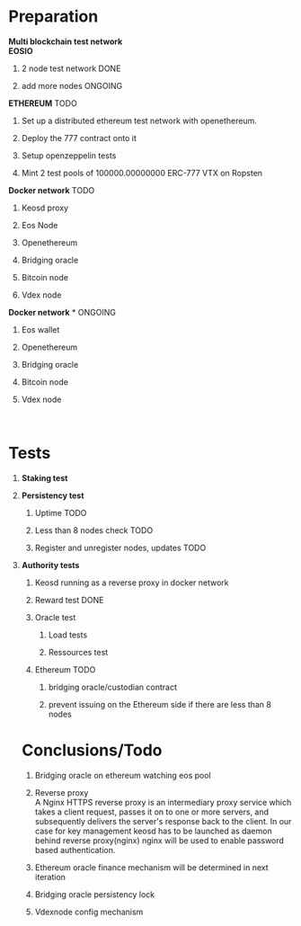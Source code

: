 Preparation
===========

**Multi blockchain test network**\
**EOSIO**

1.  2 node test network DONE

2.  add more nodes ONGOING

**ETHEREUM** TODO

1.  Set up a distributed ethereum test network with openethereum.

2.  Deploy the 777 contract onto it

3.  Setup openzeppelin tests

4.  Mint 2 test pools of 100000.00000000 ERC-777 VTX on Ropsten

**Docker network** TODO

1.  Keosd proxy

2.  Eos Node

3.  Openethereum

4.  Bridging oracle

5.  Bitcoin node

6.  Vdex node

**Docker network** \* ONGOING

1.  Eos wallet

2.  Openethereum

3.  Bridging oracle

4.  Bitcoin node

5.  Vdex node

 

Tests
=====

1.  **Staking test**

2.  **Persistency test**

    1.  Uptime TODO

    2.  Less than 8 nodes check TODO

    3.  Register and unregister nodes, updates TODO

3.  **Authority tests**

    1.  Keosd running as a reverse proxy in docker network

    2.  Reward test DONE

    3.  Oracle test

        1.  Load tests

        2.  Ressources test

    4.  Ethereum TODO

        1.  bridging oracle/custodian contract

        2.  prevent issuing on the Ethereum side if there are less than
            8 nodes

    Conclusions/Todo
    ================

    1.  Bridging oracle on ethereum watching eos pool

    2.  Reverse proxy\
        A Nginx HTTPS reverse proxy is an intermediary proxy service
        which takes a client request, passes it on to one or more
        servers, and subsequently delivers the server's response back to
        the client. In our case for key management keosd has to be
        launched as daemon behind reverse proxy(nginx) nginx will be
        used to enable password based authentication.

    3.  Ethereum oracle finance mechanism will be determined in next
        iteration

    4.  Bridging oracle persistency lock

    5.  Vdexnode config mechanism
